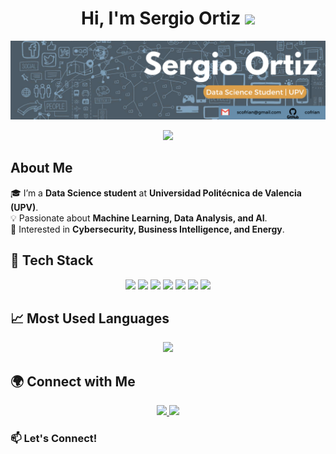 <h1 align="center">Hi, I'm Sergio Ortiz <img src="https://media.giphy.com/media/hvRJCLFzcasrR4ia7z/giphy.gif" width="35"></h1>

<p align="center">
  <img src="https://github.com/cofrian/cofrian/blob/f7470ff26a9ae39a97799442879d55f98dba9db6/Banner_Sergio_Ortiz.png" width="1500">
</p>

<p align="center">
  <a href="https://github.com/DenverCoder1/readme-typing-svg">
    <img src="https://readme-typing-svg.herokuapp.com?font=Time+New+Roman&color=%23C8BE25&size=25&center=true&vCenter=true&width=600&height=100&lines=+Data+Science+Enthusiast+|+Machine+Learning;Always+learning+new+things">
  </a>
</p>

## About Me  
🎓 I’m a **Data Science student** at **Universidad Politécnica de Valencia (UPV)**.  
💡 Passionate about **Machine Learning, Data Analysis, and AI**.  
🚀 Interested in **Cybersecurity, Business Intelligence, and Energy**.  

## 🚀 Tech Stack  
<p align="center">
  <img src="https://img.shields.io/badge/Python-3776AB?style=for-the-badge&logo=python&logoColor=white">
  <img src="https://img.shields.io/badge/R-276DC3?style=for-the-badge&logo=r&logoColor=white">
  <img src="https://img.shields.io/badge/SQL-4479A1?style=for-the-badge&logo=sql&logoColor=white">
  <img src="https://img.shields.io/badge/Streamlit-FF4B4B?style=for-the-badge&logo=streamlit&logoColor=white">
  <img src="https://img.shields.io/badge/Pandas-150458?style=for-the-badge&logo=pandas&logoColor=white">
  <img src="https://img.shields.io/badge/NumPy-013243?style=for-the-badge&logo=numpy&logoColor=white">
  <img src="https://img.shields.io/badge/MATLAB-0076A8?style=for-the-badge&logo=matlab&logoColor=white">
</p>

## 📈 Most Used Languages  
<p align="center">
  <img src="https://github-readme-stats.vercel.app/api/top-langs/?username=cofrian&layout=compact&theme=radical" width="400">
</p>

## 🌍 Connect with Me  
<p align="center">
  <a href="www.linkedin.com/in/sergioortizmontesinos/">
    <img src="https://img.shields.io/badge/LinkedIn-Profile-blue?logo=linkedin&style=for-the-badge">
  </a>
  <a href="mailto:scofrian@gmail.com">
    <img src="https://img.shields.io/badge/Email-Gmail-red?logo=gmail&style=for-the-badge">
  </a>
</p>

### 📫 Let's Connect! 











